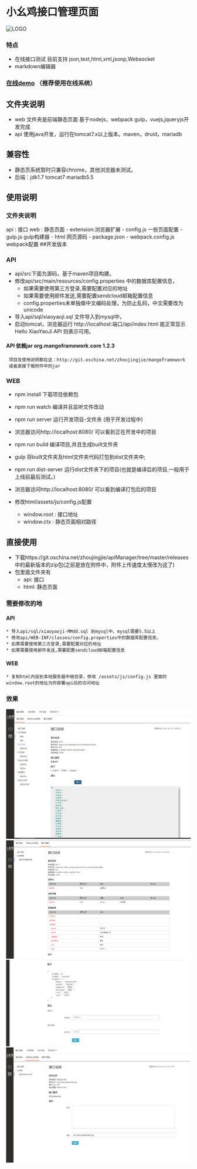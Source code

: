 # 小幺鸡接口管理页面
   ![LOGO](http://www.xiaoyaoji.com.cn/assets/img/logo/full.png)

### 特点
   * 在线接口测试 目前支持 json,text,html,xml,jsonp,Websocket
   * markdown编辑器

### [在线demo](http://www.xiaoyaoji.com.cn/) （推荐使用在线系统）
	
## 文件夹说明
* web 文件夹是前端静态页面 基于nodejs，webpack gulp，vuejs,jqueryjs开发完成
* api 使用java开发，运行在tomcat7.x以上版本。maven，druid，mariadb

## 兼容性
* 静态页系统暂时只兼容chrome，其他浏览器未测试。
* 后端：jdk1.7 tomcat7  mariadb5.5


## 使用说明
### 文件夹说明
 api : 接口
 web : 静态页面
    - extension:浏览器扩展
    - config.js 一些页面配置
    - gulp.js   gulp构建器
    - html 网页源码
    - package.json 
    - webpack.config.js webpack配置
##开发版本
### API
 * api/src下面为源码，基于maven项目构建。
 * 修改api/src/main/resources/config.properties 中的数据库配置信息，
    * 如果需要使用第三方登录,需要配置对应的地址
    * 如果需要使用邮件发送,需要配置sendcloud邮箱配置信息
    * config.properties未单独做中文编码处理，为防止乱码，中文需要改为unicode
 * 导入api/sql/xiaoyaoji.sql 文件导入到mysql中，
 * 启动tomcat，浏览器运行 http://localhost:端口/api/index.html 能正常显示Hello XiaoYaoJi API 则表示可用。
 
#### API 依赖jar  org.mangoframework.core 1.2.3
     项目及使用说明都在这：http://git.oschina.net/zhoujingjie/mangoframework
     或者直接下载附件中的jar
### WEB
  * npm install 下载项目依赖包 
  * npm run watch 编译并且监听文件改动
  * npm run server 运行开发项目-文件夹 (用于开发过程中)
  * 浏览器访问http://localhost:8080/ 可以看到正在开发中的项目

  * npm run build 编译项目,并且生成built文件夹
  * gulp 将built文件夹及html文件夹代码打包到dist文件夹中;
  * npm run dist-server 运行dist文件夹下的项目(也就是编译后的项目,一般用于上线前最后测试。)
  * 浏览器访问http://localhost:8080/ 可以看到编译打包后的项目

  * 修改html/assets/js/config.js配置
      * window.root : 接口地址
      * window.ctx : 静态页面相对路径


## 直接使用
   * 下载https://git.oschina.net/zhoujingjie/apiManager/tree/master/releases 中的最新版本的zip包(之前是放在附件中，附件上传速度太慢改为这了)
   * 包里面文件夹有
        * api: 接口
        * html: 静态页面
### 需要修改的地
#### API
    * 导入api/sql/xiaoyaoji-MMdd.sql 到mysql中。mysql需要5.5以上
    * 修改api/WEB-INF/classes/config.properties中的数据库配置信息。
    * 如果需要使用第三方登录,需要配置对应的地址
    * 如果需要使用邮件发送,需要配置sendcloud邮箱配置信息
#### WEB
    * 复制html内容到本地服务器中根目录，修改 /assets/js/config.js 里面的window.root的地址为你部署api后的访问地址



### 效果
![基本](img/basic.png)
![基本](img/third1.png)
![基本](img/third2.png)
![基本](img/ws.png)
    